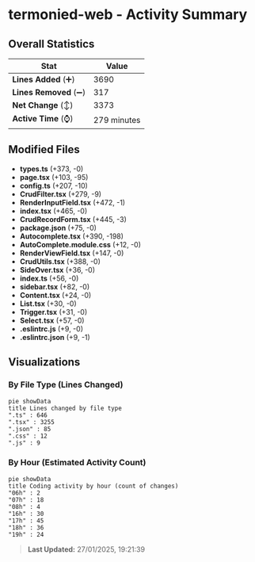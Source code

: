 # termonied-web - Activity Summary 

## Overall Statistics

| Stat                   | Value                                                             |
| ---------------------- | ----------------------------------------------------------------- |
| **Lines Added** (➕)   | 3690                                          |
| **Lines Removed** (➖) | 317                                        |
| **Net Change** (↕)    | 3373                |
| **Active Time** (⌚)   | 279 minutes |


## Modified Files
- **types.ts** (+373, -0)
- **page.tsx** (+103, -95)
- **config.ts** (+207, -10)
- **CrudFilter.tsx** (+279, -9)
- **RenderInputField.tsx** (+472, -1)
- **index.tsx** (+465, -0)
- **CrudRecordForm.tsx** (+445, -3)
- **package.json** (+75, -0)
- **Autocomplete.tsx** (+390, -198)
- **AutoComplete.module.css** (+12, -0)
- **RenderViewField.tsx** (+147, -0)
- **CrudUtils.tsx** (+388, -0)
- **SideOver.tsx** (+36, -0)
- **index.ts** (+56, -0)
- **sidebar.tsx** (+82, -0)
- **Content.tsx** (+24, -0)
- **List.tsx** (+30, -0)
- **Trigger.tsx** (+31, -0)
- **Select.tsx** (+57, -0)
- **.eslintrc.js** (+9, -0)
- **.eslintrc.json** (+9, -1)

## Visualizations

### By File Type (Lines Changed)

```mermaid
pie showData
title Lines changed by file type
".ts" : 646
".tsx" : 3255
".json" : 85
".css" : 12
".js" : 9
```

### By Hour (Estimated Activity Count)

```mermaid
pie showData
title Coding activity by hour (count of changes)
"06h" : 2
"07h" : 18
"08h" : 4
"16h" : 30
"17h" : 45
"18h" : 36
"19h" : 24
```


> **Last Updated:** 27/01/2025, 19:21:39